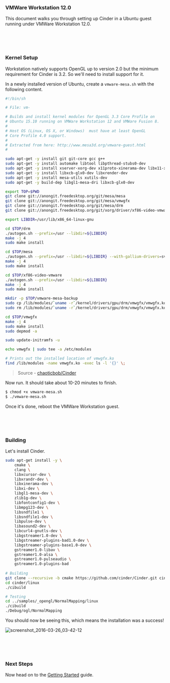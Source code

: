 ### VMWare Workstation 12.0

This document walks you through setting up Cinder in a Ubuntu guest running under VMWare Workstation 12.0.

<br>
<br>
<br>

### Kernel Setup

Workstation natively supports OpenGL up to version 2.0 but the minimum requirement for Cinder is 3.2. So we'll need to install support for it.

In a newly installed version of Ubuntu, create a `vmware-mesa.sh` with the following content.

```bash
#!/bin/sh

# File: vm-

# Builds and install kernel modules for OpenGL 3.3 Core Profile on 
# Ubuntu 15.10 running on VMWare Workstation 12 and VMWare Fusion 8. 
#
# Host OS (Linux, OS X, or Windows)  must have at least OpenGL 
# Core Profile 4.0 support. 
#
# Extracted from here: http://www.mesa3d.org/vmware-guest.html
#

sudo apt-get -y install git git-core gcc g++
sudo apt-get -y install automake libtool libpthread-stubs0-dev
sudo apt-get -y install xserver-xorg-dev x11proto-xinerama-dev libx11-xcb-dev
sudo apt-get -y install libxcb-glx0-dev libxrender-dev
sudo apt-get -y install mesa-utils xutils-dev
sudo apt-get -y build-dep libgl1-mesa-dri libxcb-glx0-dev

export TOP=$PWD
git clone git://anongit.freedesktop.org/git/mesa/mesa
git clone git://anongit.freedesktop.org/git/mesa/vmwgfx
git clone git://anongit.freedesktop.org/git/mesa/drm
git clone git://anongit.freedesktop.org/git/xorg/driver/xf86-video-vmware

export LIBDIR=/usr/lib/x86_64-linux-gnu

cd $TOP/drm
./autogen.sh --prefix=/usr --libdir=${LIBDIR}
make -j 4
sudo make install

cd $TOP/mesa
./autogen.sh --prefix=/usr --libdir=${LIBDIR} --with-gallium-drivers=svga --with-dri-drivers=swrast --enable-xa --disable-dri3 --enable-glx-tls
make -j 4
sudo make install

cd $TOP/xf86-video-vmware
./autogen.sh --prefix=/usr --libdir=${LIBDIR}
make -j 4
sudo make install

mkdir -p $TOP/vmware-mesa-backup
sudo cp /lib/modules/`uname -r`/kernel/drivers/gpu/drm/vmwgfx/vmwgfx.ko* $TOP/vmware-mesa-backup
sudo rm /lib/modules/`uname -r`/kernel/drivers/gpu/drm/vmwgfx/vmwgfx.ko*

cd $TOP/vmwgfx
make -j 4
sudo make install
sudo depmod -a

sudo update-initramfs -u

echo vmwgfx | sudo tee -a /etc/modules

# Prints out the installed location of vmwgfx.ko
find /lib/modules -name vmwgfx.ko -exec ls -l '{}' \;
```

> Source - [chaoticbob/Cinder](https://github.com/chaoticbob/Cinder/wiki/Cinder-for-Linux-on-VMWare)

Now run. It should take about 10-20 minutes to finish.

```bash
$ chmod +x vmware-mesa.sh
$ ./vmware-mesa.sh
```

Once it's done, reboot the VMWare Workstation guest.

<br>
<br>
<br>

### Building

Let's install Cinder.

```bash
sudo apt-get install -y \
	cmake \
	clang \
	libxcursor-dev \
	libxrandr-dev \
	libxinerama-dev \
	libxi-dev \
	libgl1-mesa-dev \
	zlib1g-dev \
	libfontconfig1-dev \
	libmpg123-dev \
	libsndfile1 \
	libsndfile1-dev \
	libpulse-dev \
	libasound2-dev \
	libcurl4-gnutls-dev \
	libgstreamer1.0-dev \
	libgstreamer-plugins-bad1.0-dev \
	libgstreamer-plugins-base1.0-dev \
	gstreamer1.0-libav \
	gstreamer1.0-alsa \
	gstreamer1.0-pulseaudio \
	gstreamer1.0-plugins-bad
  
# Building
git clone --recursive -b cmake https://github.com/cinder/Cinder.git cinder
cd cinder/linux
./cibuild

# Testing
cd ../samples/_opengl/NormalMapping/linux
./cibuild
./Debug/ogl/NormalMapping
```

You should now be seeing this, which means the installation was a success!

![screenshot_2016-03-26_03-42-12](https://cloud.githubusercontent.com/assets/2152766/14059659/8025357c-f305-11e5-87fe-ccd851609f42.png)

<br>
<br>
<br>

### Next Steps

Now head on to the [Getting Started](getting_started.md) guide.